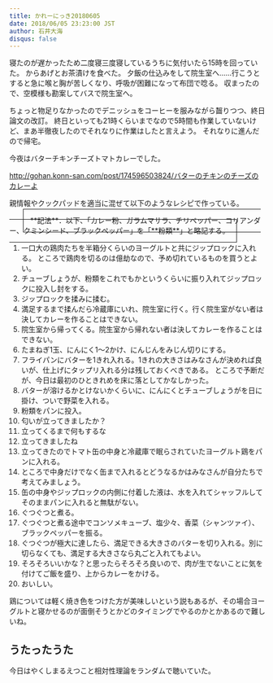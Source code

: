 ```yaml
---
title: かれーにっき20180605
date: 2018/06/05 23:23:00 JST
author: 石井大海
disqus: false
---
```


寝たのが遅かったため二度寝三度寝しているうちに気付いたら15時を回っていた。
からあげとお茶漬けを食べた。
夕飯の仕込みをして院生室へ……行こうとすると急に喉と胸が苦しくなり、呼吸が困難になって布団で唸る。
収まったので、空模様も勘案してバスで院生室へ。

ちょっと物足りなかったのでデニッシュをコーヒーを服みながら齧りつつ、終日論文の改訂。
終日といっても21時くらいまでなので5時間も作業していないけど、まあ半徹夜したのでそれなりに作業はしたと言えよう。
それなりに進んだので帰宅。

今夜はバターチキンチーズトマトカレーでした。

<div class="tumblr-post" data-href="https://embed.tumblr.com/embed/post/NvJbxbG4ja_bU6ZaCP5BrA/174596503824" data-did="f238c05605ed4bd68aa1da1a7a5a37f4373161c1"><a href="http://gohan.konn-san.com/post/174596503824/バターのチキンのチーズのカレーよ">http://gohan.konn-san.com/post/174596503824/バターのチキンのチーズのカレーよ</a></div>  <script async src="https://assets.tumblr.com/post.js"></script>

親情報やクックパッドを適当に混ぜて以下のようなレシピで作っている。

<span style="margin: 20pt; border: solid 1px; padding: 10pt;">
**記法**．以下、「カレー粉、ガラムマサラ、チリペッパー、コリアンダー、クミンシード、ブラックペッパー」を「**粉類**」と略記する。
</span>

1.  一口大の鶏肉たちを半箱分くらいのヨーグルトと共にジップロックに入れる。
    ところで鶏肉を切るのは億劫なので、予め切れているものを買うとよい。
2.  チューブしょうが、粉類をこれでもかというくらいに振り入れてジップロックに投入し封をする。
3.  ジップロックを揉みに揉む。
4.  満足するまで揉んだら冷蔵庫にいれ、院生室に行く。行く院生室がない者は決してカレーを作ることはできない。
5.  院生室から帰ってくる。院生室から帰れない者は決してカレーを作ることはできない。
6.  たまねぎ1玉、にんにく1〜2かけ、にんじんをみじん切りにする。
7.  フライパンにバターを1きれ入れる。1きれの大きさはみなさんが決めれば良いが、仕上げにタップリ入れる分は残しておくべきである。
    ところで予断だが、今日は最初のひときれめを床に落としてかなしかった。
8.  バターが溶けるかとけないかくらいに、にんにくとチューブしょうがを日に掛け、ついで野菜を入れる。
9.  粉類をパンに投入。
10. 匂いが立ってきましたか？
11. 立ってくるまで何もするな
12. 立ってきましたね
13. 立ってきたのでトマト缶の中身と冷蔵庫で眠らされていたヨーグルト鶏をパンに入れる。
14. ところで中身だけでなく缶まで入れるとどうなるかはみなさんが自分たちで考えてみましょう。
15. 缶の中身やジップロックの内側に付着した液は、水を入れてシャッフルしてそのままパンに入れると無駄がない。
16. ぐつぐつと煮る。
17. ぐつぐつと煮る途中でコンソメキューブ、塩少々、香菜（シャンツァイ）、ブラックペッパーを振る。
18. ぐつぐつが極大に達したら、満足できる大きさのバターを切り入れる。別に切らなくても、満足する大きさなら丸ごと入れてもよい。
19. そろそろいいかな？と思ったらそろそろ良いので、肉が生でないことに気を付けてご飯を盛り、上からカレーをかける。
20. おいしい。

鶏については軽く焼き色をつけた方が美味しいという説もあるが、その場合ヨーグルトと寝かせるのが面倒そうとかどのタイミングでやるのかとかあるので難しいね。

うたったうた
-----------
今日はやくしまるえつこと相対性理論をランダムで聴いていた。
